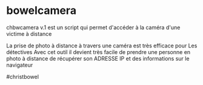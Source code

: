 # bowelcamera
chbwcamera v.1 est un script qui permet d'accéder à la caméra d'une victime à distance 
 
La prise de photo à distance à travers une caméra est très efficace pour Les détectives 
Avec cet outil il devient très facile de prendre une personne en photo à distance de récupérer son ADRESSE IP et des informations sur le navigateur 

#christbowel
